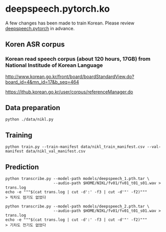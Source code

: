 # deepspeech.pytorch.ko

A few changes has been made to train Korean. Please review [deepspeech.pytorch](https://github.com/SeanNaren/deepspeech.pytorch/blob/master/README.md) in advance.

## Koren ASR corpus

### Korean read speech corpus (about 120 hours, 17GB) from National Institude of Korean Language

http://www.korean.go.kr/front/board/boardStandardView.do?board_id=4&mn_id=17&b_seq=464

https://ithub.korean.go.kr/user/corpus/referenceManager.do

## Data preparation
```
python ./data/nikl.py
```

## Training
```
python train.py --train-manifest data/nikl_train_manifest.csv --val-manifest data/nikl_val_manifest.csv
```
## Prediction
```
python transcribe.py --model-path models/deepspeech_1.pth.tar \
                     --audio-path $HOME/NIKL/fv01/fv01_t01_s01.wav > trans.log
echo -e """$(cat trans.log | cut -d':' -f3 | cut -d'"' -f2)"""
> 직차도 점기도 없었다

python transcribe.py --model-path models/deepspeech_2.pth.tar \
                     --audio-path $HOME/NIKL/fv01/fv01_t01_s01.wav > trans.log
echo -e """$(cat trans.log | cut -d':' -f3 | cut -d'"' -f2)"""
> 기차도 전기도 없었다

```
